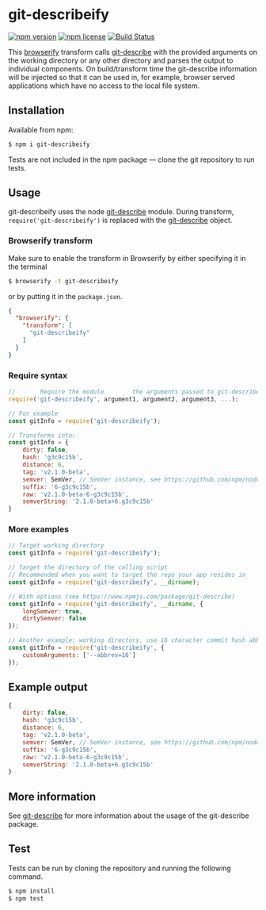 # git-describeify

[![npm version](https://img.shields.io/npm/v/browserify-git-describe.svg)](https://www.npmjs.com/package/browserify-git-describe)
[![npm license](https://img.shields.io/npm/l/browserify-git-describe.svg)](https://www.npmjs.com/package/browserify-git-describe)
[![Build Status](https://travis-ci.org/idelsink/browserify-git-describe.svg?branch=master)](https://travis-ci.org/idelsink/browserify-git-describe)

This [browserify](https://www.npmjs.com/package/browserify) transform calls
[git-describe](https://www.npmjs.com/package/git-describe)
with the provided arguments on the working directory or any other directory and
parses the output to individual components. On build/transform time the
git-describe information will be injected so that it can be used in, for example,
browser served applications which have no access to the local file system.

## Installation

Available from npm:
```sh
$ npm i git-describeify
```

Tests are not included in the npm package —
clone the git repository to run tests.

## Usage

git-describeify uses the node [git-describe](https://www.npmjs.com/package/git-describe) module.
During transform, `require('git-describeify')` is replaced with the
[git-describe](https://www.npmjs.com/package/git-describe#example-output) object.  

### Browserify transform
Make sure to enable the transform in Browserify by either specifying it in the
terminal

```sh
$ browserify -t git-describeify
```

or by putting it in the `package.json`.

```json
{
  "browserify": {
    "transform": [
      "git-describeify"
    ]
  }
}
```

### Require syntax
```js
//       Require the module        the arguments passed to git-describe
require('git-describeify', argument1, argument2, argument3, ...);

// For example
const gitInfo = require('git-describeify');

// Transforms into:
const gitInfo = {
    dirty: false,
    hash: 'g3c9c15b',
    distance: 6,
    tag: 'v2.1.0-beta',
    semver: SemVer, // SemVer instance, see https://github.com/npm/node-semver
    suffix: '6-g3c9c15b',
    raw: 'v2.1.0-beta-6-g3c9c15b',
    semverString: '2.1.0-beta+6.g3c9c15b'
}
```

### More examples

```js
// Target working directory
const gitInfo = require('git-describeify');

// Target the directory of the calling script
// Recommended when you want to target the repo your app resides in
const gitInfo = require('git-describeify', __dirname);

// With options (see https://www.npmjs.com/package/git-describe)
const gitInfo = require('git-describeify', __dirname, {
    longSemver: true,
    dirtySemver: false
});

// Another example: working directory, use 16 character commit hash abbreviation
const gitInfo = require('git-describeify', {
    customArguments: ['--abbrev=16']
});

```

## Example output

```javascript
{
    dirty: false,
    hash: 'g3c9c15b',
    distance: 6,
    tag: 'v2.1.0-beta',
    semver: SemVer, // SemVer instance, see https://github.com/npm/node-semver
    suffix: '6-g3c9c15b',
    raw: 'v2.1.0-beta-6-g3c9c15b',
    semverString: '2.1.0-beta+6.g3c9c15b'
}
```

## More information

See [git-describe](https://www.npmjs.com/package/git-describe) for more information about the usage of the git-describe package.

## Test

Tests can be run by cloning the repository and running the following command.

```sh
$ npm install
$ npm test
```

[1]: https://git-scm.com/docs/git-describe
[2]: http://semver.org/
